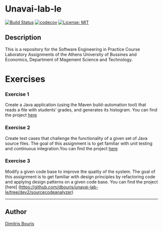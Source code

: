 # Unavai-lab-le
[![Build Status](https://app.travis-ci.com/dbouris/unavai-lab-le.svg?token=EcaweQJuNrz4MSbAx5Me&branch=development)](https://app.travis-ci.com/dbouris/unavai-lab-le)
[![codecov](https://codecov.io/gh/dbouris/unavai-lab-le/branch/dev2/graph/badge.svg?token=GVZL6ZI05H)](https://codecov.io/gh/dbouris/unavai-lab-le)
[![License: MIT](https://img.shields.io/badge/License-MIT-yellow.svg)](https://opensource.org/licenses/MIT)

## Description
This is a repository for the Software Engineering in Practice Course Laboratory Assignments of the Athens University of Bussines and Economics, Department of Magement Science and Technology.


# Exercises
### Exercise 1
Create a Java application (using the Maven build-automation tool) that reads a file with students’ grades, and generates its histogram. You can find the project [here](https://github.com/dbouris/unavai-lab-le/tree/development/gradeshistogram)

### Exercise 2
Create test cases that challenge the functionality of a given set of Java source files. The goal of this assignment is to get familiar with unit testing and continuous integration.You can find the project [here](https://github.com/dbouris/unavai-lab-le/tree/development/unittesting)

### Exercise 3
Modify a given code base to improve the quality of the system. The goal of this assignment is to get familiar with design principles by refactoring code and applying design patterns on a given code base. You can find the project [here] (https://github.com/dbouris/unavai-lab-le/tree/dev2/sourcecodeanalyzer)

---

## Author 
[Dimitris Bouris](https://github.com/dbouris)